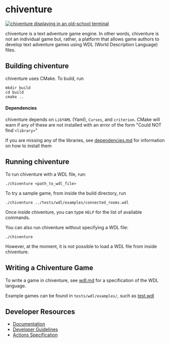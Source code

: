 # chiventure

[![chiventure displaying in an old-school terminal](docs/chiventure-terminal.jpg)](https://www.youtube.com/watch?v=DGSXURPvRxY)

chiventure is a text adventure game engine. In other words, chiventure is not an individual game but, rather, a platform that allows game authors to develop text adventure games using WDL (World Description Language) files.

## Building chiventure

chiventure uses CMake. To build, run
```
mkdir build
cd build
cmake ..
```

#### Dependencies

chiventure depends on `LibYAML` (Yaml), `Curses`, and `criterion`. CMake will warn if any of these are not installed with an error of the form "Could NOT find `<library>`"

If you are missing any of the libraries, see [dependencies.md](/docs/dependencies.md) for information on how to install them

## Running chiventure

To run chiventure with a WDL file, run:
```
./chiventure <path_to_wdl_file>
``` 

To try a sample game, from inside the build directory, run 
```
./chiventure ../tests/wdl/examples/connected_rooms.wdl
```

Once inside chiventure, you can type `HELP` for the list of available commands.

You can also run chiventure without specifying a WDL file:

```
./chiventure
```

However, at the moment, it is not possible to load a WDL file from inside chiventure.

## Writing a Chiventure Game

To write a game in chiventure, see [wdl.md](/docs/wdl.md) for a specification of the WDL language.

Example games can be found in `tests/wdl/examples/`, such as [test.wdl](/tests/wdl/examples/test.wdl)

## Developer Resources

* [Documentation](/docs/README.md)
* [Developer Guidelines](/docs/developer.md)
* [Actions Specification](/docs/actions.md)
